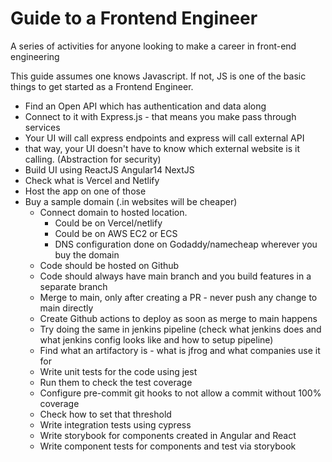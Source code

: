 # Guide to a Frontend Engineer
A series of activities for anyone looking to make a career in front-end engineering

This guide assumes one knows Javascript. If not, JS is one of the basic things to get started as a Frontend Engineer. 

 - Find an Open API which has authentication and data along 
 - Connect to it with Express.js - that means you make pass through services 
 - Your UI will call express endpoints and express will call external API
 - that way, your UI doesn't have to know which external website is it calling. (Abstraction for security)
 - Build UI using 
       ReactJS
       Angular14
       NextJS
 - Check what is Vercel and Netlify
 - Host the app on one of those
 - Buy a sample domain (.in websites will be cheaper)
	 - Connect domain to hosted location. 
		 - Could be on Vercel/netlify
		 - Could be on AWS EC2 or ECS
		 - DNS configuration done on Godaddy/namecheap wherever you buy the domain
	 - Code should be hosted on Github
	 - Code should always have main branch and you build features in a separate branch
	 - Merge to main, only after creating a PR - never push any change to main directly
	 - Create Github actions to deploy as soon as merge to main happens
	 - Try doing the same in jenkins pipeline (check what jenkins does and what jenkins config looks like and how to setup pipeline)
	 - Find what an artifactory is - what is jfrog and what companies use it for
	 - Write unit tests for the code using jest
	 - Run them to check the test coverage
	 - Configure pre-commit git hooks to not allow a commit without 100% coverage
	 - Check how to set that threshold
	 - Write integration tests using cypress
	 - Write storybook for components created in Angular and React
	 - Write component tests for components and test via storybook
